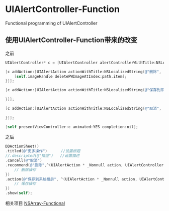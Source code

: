 # UIAlertController-Function
Functional programming of UIAlertController

## 使用UIAlertController-Function带来的改变

之前

```mm
UIAlertController* c = [UIAlertController alertControllerWithTitle:NSLocalizedString(@"更多操作", nil) message:@"" preferredStyle:UIAlertControllerStyleActionSheet];

[c addAction:[UIAlertAction actionWithTitle:NSLocalizedString(@"删除", nil) style:UIAlertActionStyleDestructive handler:^(UIAlertAction * _Nonnull action) {
    [self.imageHandle deletePWImageAtIndex:path.item];
}]];

[c addAction:[UIAlertAction actionWithTitle:NSLocalizedString(@"保存到系统相册" , nil) style:UIAlertActionStyleDefault handler:^(UIAlertAction * _Nonnull action) {
    
}]];

[c addAction:[UIAlertAction actionWithTitle:NSLocalizedString(@"取消", nil) style:UIAlertActionStyleCancel handler:^(UIAlertAction * _Nonnull action) {
    
}]];

[self presentViewController:c animated:YES completion:nil];
```

之后

```objectivec
DDActionSheet()
.titled(@"更多操作")      //设置标题
//.descripted(@"描述")   //设置描述 
.cancell(@"取消")
.recommend(@"删除",^(UIAlertAction * _Nonnull action, UIAlertController * _Nonnull alert) {
	// 删除操作
})
.action(@"保存到系统相册", ^(UIAlertAction * _Nonnull action, UIAlertController * _Nonnull alert) {
	// 保存操作
})
.show(self);
```

相关项目 [NSArray-Functional](https://github.com/zsy78191/NSArray-Functional)
